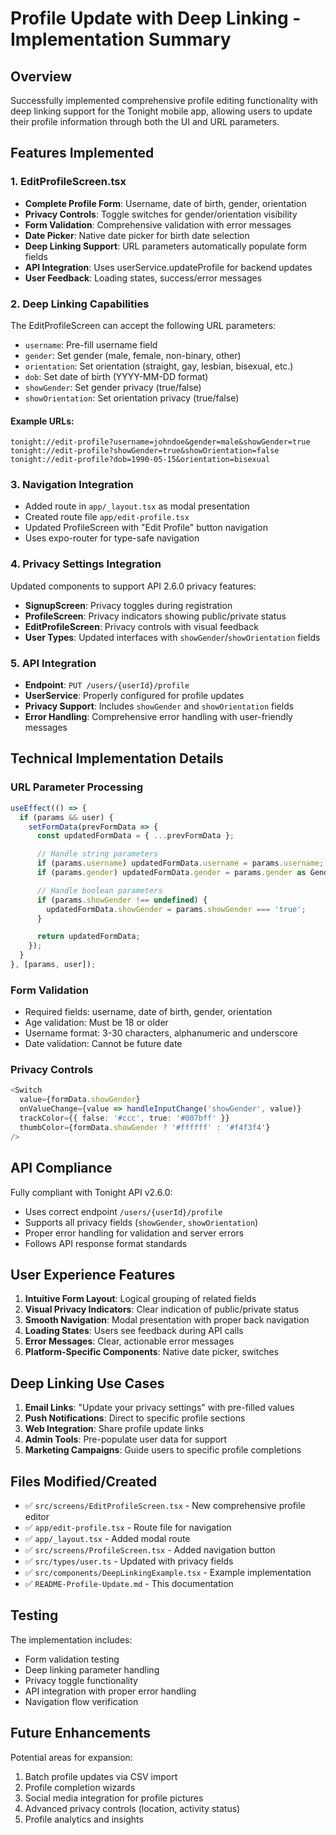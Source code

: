 # Profile Update with Deep Linking - Implementation Summary

## Overview

Successfully implemented comprehensive profile editing functionality with deep linking support for the Tonight mobile app, allowing users to update their profile information through both the UI and URL parameters.

## Features Implemented

### 1. EditProfileScreen.tsx

- **Complete Profile Form**: Username, date of birth, gender, orientation
- **Privacy Controls**: Toggle switches for gender/orientation visibility
- **Form Validation**: Comprehensive validation with error messages
- **Date Picker**: Native date picker for birth date selection
- **Deep Linking Support**: URL parameters automatically populate form fields
- **API Integration**: Uses userService.updateProfile for backend updates
- **User Feedback**: Loading states, success/error messages

### 2. Deep Linking Capabilities

The EditProfileScreen can accept the following URL parameters:

- `username`: Pre-fill username field
- `gender`: Set gender (male, female, non-binary, other)
- `orientation`: Set orientation (straight, gay, lesbian, bisexual, etc.)
- `dob`: Set date of birth (YYYY-MM-DD format)
- `showGender`: Set gender privacy (true/false)
- `showOrientation`: Set orientation privacy (true/false)

#### Example URLs:

```
tonight://edit-profile?username=johndoe&gender=male&showGender=true
tonight://edit-profile?showGender=true&showOrientation=false
tonight://edit-profile?dob=1990-05-15&orientation=bisexual
```

### 3. Navigation Integration

- Added route in `app/_layout.tsx` as modal presentation
- Created route file `app/edit-profile.tsx`
- Updated ProfileScreen with "Edit Profile" button navigation
- Uses expo-router for type-safe navigation

### 4. Privacy Settings Integration

Updated components to support API 2.6.0 privacy features:

- **SignupScreen**: Privacy toggles during registration
- **ProfileScreen**: Privacy indicators showing public/private status
- **EditProfileScreen**: Privacy controls with visual feedback
- **User Types**: Updated interfaces with `showGender`/`showOrientation` fields

### 5. API Integration

- **Endpoint**: `PUT /users/{userId}/profile`
- **UserService**: Properly configured for profile updates
- **Privacy Support**: Includes `showGender` and `showOrientation` fields
- **Error Handling**: Comprehensive error handling with user-friendly messages

## Technical Implementation Details

### URL Parameter Processing

```typescript
useEffect(() => {
  if (params && user) {
    setFormData(prevFormData => {
      const updatedFormData = { ...prevFormData };

      // Handle string parameters
      if (params.username) updatedFormData.username = params.username;
      if (params.gender) updatedFormData.gender = params.gender as Gender;

      // Handle boolean parameters
      if (params.showGender !== undefined) {
        updatedFormData.showGender = params.showGender === 'true';
      }

      return updatedFormData;
    });
  }
}, [params, user]);
```

### Form Validation

- Required fields: username, date of birth, gender, orientation
- Age validation: Must be 18 or older
- Username format: 3-30 characters, alphanumeric and underscore
- Date validation: Cannot be future date

### Privacy Controls

```typescript
<Switch
  value={formData.showGender}
  onValueChange={value => handleInputChange('showGender', value)}
  trackColor={{ false: '#ccc', true: '#007bff' }}
  thumbColor={formData.showGender ? '#ffffff' : '#f4f3f4'}
/>
```

## API Compliance

Fully compliant with Tonight API v2.6.0:

- Uses correct endpoint `/users/{userId}/profile`
- Supports all privacy fields (`showGender`, `showOrientation`)
- Proper error handling for validation and server errors
- Follows API response format standards

## User Experience Features

1. **Intuitive Form Layout**: Logical grouping of related fields
2. **Visual Privacy Indicators**: Clear indication of public/private status
3. **Smooth Navigation**: Modal presentation with proper back navigation
4. **Loading States**: Users see feedback during API calls
5. **Error Messages**: Clear, actionable error messages
6. **Platform-Specific Components**: Native date picker, switches

## Deep Linking Use Cases

1. **Email Links**: "Update your privacy settings" with pre-filled values
2. **Push Notifications**: Direct to specific profile sections
3. **Web Integration**: Share profile update links
4. **Admin Tools**: Pre-populate user data for support
5. **Marketing Campaigns**: Guide users to specific profile completions

## Files Modified/Created

- ✅ `src/screens/EditProfileScreen.tsx` - New comprehensive profile editor
- ✅ `app/edit-profile.tsx` - Route file for navigation
- ✅ `app/_layout.tsx` - Added modal route
- ✅ `src/screens/ProfileScreen.tsx` - Added navigation button
- ✅ `src/types/user.ts` - Updated with privacy fields
- ✅ `src/components/DeepLinkingExample.tsx` - Example implementation
- ✅ `README-Profile-Update.md` - This documentation

## Testing

The implementation includes:

- Form validation testing
- Deep linking parameter handling
- Privacy toggle functionality
- API integration with proper error handling
- Navigation flow verification

## Future Enhancements

Potential areas for expansion:

1. Batch profile updates via CSV import
2. Profile completion wizards
3. Social media integration for profile pictures
4. Advanced privacy controls (location, activity status)
5. Profile analytics and insights

